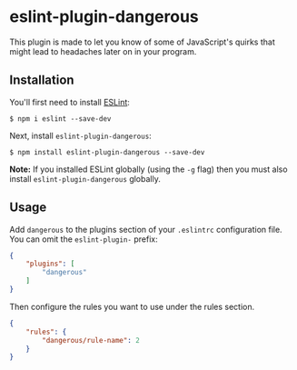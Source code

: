 # eslint-plugin-dangerous

This plugin is made to let you know of some of JavaScript&#39;s quirks that might lead to headaches later on in your program.

## Installation

You'll first need to install [ESLint](http://eslint.org):

```
$ npm i eslint --save-dev
```

Next, install `eslint-plugin-dangerous`:

```
$ npm install eslint-plugin-dangerous --save-dev
```

**Note:** If you installed ESLint globally (using the `-g` flag) then you must also install `eslint-plugin-dangerous` globally.

## Usage

Add `dangerous` to the plugins section of your `.eslintrc` configuration file. You can omit the `eslint-plugin-` prefix:

```json
{
    "plugins": [
        "dangerous"
    ]
}
```


Then configure the rules you want to use under the rules section.

```json
{
    "rules": {
        "dangerous/rule-name": 2
    }
}
```


